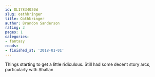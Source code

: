 ```yaml
---
id: OL17834026W
slug: oathbringer
title: Oathbringer
author: Brandon Sanderson
rating: 3
pages: 1
categories:
- fantasy
reads:
- finished_at: '2018-01-01'
---
```

Things starting to get a little ridiculous. Still had some decent story arcs, particularly with Shallan.
